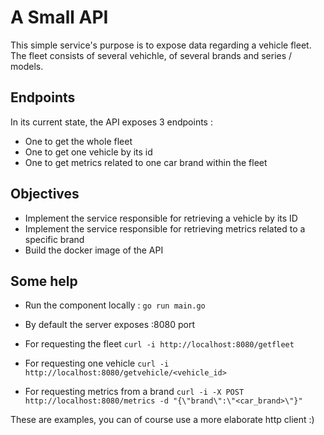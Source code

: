 # A Small API

This simple service's purpose is to expose data regarding a vehicle fleet.
The fleet consists of several vehichle, of several brands and series / models.

## Endpoints
In its current state, the API exposes 3 endpoints : 
- One to get the whole fleet
- One to get one vehicle by its id
- One to get metrics related to one car brand within the fleet

## Objectives

- Implement the service responsible for retrieving a vehicle by its ID
- Implement the service responsible for retrieving metrics related to a specific brand
- Build the docker image of the API

## Some help

- Run the component locally : ```go run main.go```

- By default the server exposes :8080 port

- For requesting the fleet ```curl -i http://localhost:8080/getfleet```
- For requesting one vehicle ```curl -i http://localhost:8080/getvehicle/<vehicle_id>```
- For requesting metrics from a brand ```curl -i -X POST http://localhost:8080/metrics -d "{\"brand\":\"<car_brand>\"}"```

These are examples, you can of course use a more elaborate http client :)